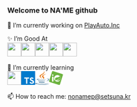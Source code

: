 ### Welcome to NA'ME github
🔭 I’m currently working on [PlayAuto.Inc](https://github.com/playauto)

✨ I’m Good At<br>
<img src="https://raw.githubusercontent.com/gilbarbara/logos/master/logos/python.svg" width="32" height="32" /><img src="https://raw.githubusercontent.com/gilbarbara/logos/master/logos/django.svg" width="32" height="32" /><img src="https://raw.githubusercontent.com/gilbarbara/logos/master/logos/tensorflow.svg" width="32" height="32" /><img src="https://raw.githubusercontent.com/gilbarbara/logos/master/logos/javascript.svg" width="32" height="32" /><img src="https://raw.githubusercontent.com/gilbarbara/logos/master/logos/react.svg" width="32" height="32" />

🌱 I’m currently learning<br>
<img src="https://raw.githubusercontent.com/gilbarbara/logos/master/logos/graphql.svg" width="32" height="32" /><img src="https://raw.githubusercontent.com/gilbarbara/logos/master/logos/typescript.svg" width="32" height="32" /><img src="https://raw.githubusercontent.com/gilbarbara/logos/master/logos/java.svg" width="32" height="32" /><img src="https://raw.githubusercontent.com/gilbarbara/logos/master/logos/spring.svg" width="32" height="32" />

📫 How to reach me: nonamep@setsuna.kr

<!--
**nonameP765/nonameP765** is a  _special_ ✨ repository because its `README.md` (this file) appears on your GitHub profile.

Here are some ideas to get you started:

-->
